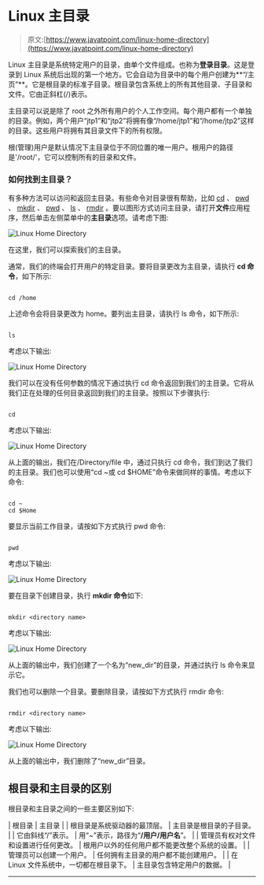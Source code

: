 # Linux 主目录

> 原文:[https://www.javatpoint.com/linux-home-directory](https://www.javatpoint.com/linux-home-directory)

Linux 主目录是系统特定用户的目录，由单个文件组成。也称为**登录目录**。这是登录到 Linux 系统后出现的第一个地方。它会自动为目录中的每个用户创建为**“/主页”**。它是根目录的标准子目录。根目录包含系统上的所有其他目录、子目录和文件。它由正斜杠(/)表示。

主目录可以说是除了 root 之外所有用户的个人工作空间。每个用户都有一个单独的目录。例如，两个用户“jtp1”和“jtp2”将拥有像“/home/jtp1”和“/home/jtp2”这样的目录。这些用户将拥有其目录文件下的所有权限。

根(管理)用户是默认情况下主目录位于不同位置的唯一用户。根用户的路径是'/root/'，它可以控制所有的目录和文件。

### 如何找到主目录？

有多种方法可以访问和返回主目录。有些命令对目录很有帮助，比如 [cd](https://www.javatpoint.com/linux-cd) 、 [pwd](https://www.javatpoint.com/linux-pwd) 、 [mkdir](https://www.javatpoint.com/linux-mkdir) 、 [pwd](https://www.javatpoint.com/linux-pwd) 、 [ls](https://www.javatpoint.com/linux-ls) 、 [rmdir](https://www.javatpoint.com/linux-rmdir) 。要以图形方式访问主目录，请打开**文件**应用程序，然后单击左侧菜单中的**主目录**选项。请考虑下图:

![Linux Home Directory](../Images/384859ba0afdb1debcc45dbf38827b56.png)

在这里，我们可以探索我们的主目录。

通常，我们的终端会打开用户的特定目录。要将目录更改为主目录，请执行 **cd 命令**，如下所示:

```

cd /home

```

上述命令会将目录更改为 home。要列出主目录，请执行 ls 命令，如下所示:

```

ls

```

考虑以下输出:

![Linux Home Directory](../Images/688a0b7ded76e6d3580b5ad74e956096.png)

我们可以在没有任何参数的情况下通过执行 cd 命令返回到我们的主目录。它将从我们正在处理的任何目录返回到我们的主目录。按照以下步骤执行:

```

cd

```

考虑以下输出:

![Linux Home Directory](../Images/618ce8cedecc2d1806bacd333cd3981d.png)

从上面的输出，我们在/Directory/file 中，通过只执行 cd 命令，我们到达了我们的主目录。我们也可以使用“cd ~或 cd $HOME”命令来做同样的事情。考虑以下命令:

```

cd ~
cd $Home

```

要显示当前工作目录，请按如下方式执行 pwd 命令:

```

pwd

```

考虑以下输出:

![Linux Home Directory](../Images/e23fa8a8f7e3d755334dfa1bf9eb7541.png)

要在目录下创建目录，执行 **mkdir 命令**如下:

```

mkdir <directory name>

```

考虑以下输出:

![Linux Home Directory](../Images/e295a2c5334bf4c87068f898d45c7aa0.png)

从上面的输出中，我们创建了一个名为“new_dir”的目录，并通过执行 ls 命令来显示它。

我们也可以删除一个目录。要删除目录，请按如下方式执行 rmdir 命令:

```

rmdir <directory name>

```

考虑以下输出:

![Linux Home Directory](../Images/f3aaa035b597143f1928c3b1e19e1c28.png)

从上面的输出中，我们删除了“new_dir”目录。

## 根目录和主目录的区别

根目录和主目录之间的一些主要区别如下:

| 根目录 | 主目录 |
| 根目录是系统驱动器的最顶层。 | 主目录是根目录的子目录。 |
| 它由斜线“/”表示。 | 用“~”表示，路径为“**/用户/用户名**”。 |
| 管理员有权对文件和设置进行任何更改。 | 根用户以外的任何用户都不能更改整个系统的设置。 |
| 管理员可以创建一个用户。 | 任何拥有主目录的用户都不能创建用户。 |
| 在 Linux 文件系统中，一切都在根目录下。 | 主目录包含特定用户的数据。 |

* * *